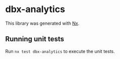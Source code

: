 # dbx-analytics

This library was generated with [Nx](https://nx.dev).

## Running unit tests

Run `nx test dbx-analytics` to execute the unit tests.
